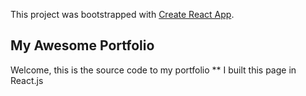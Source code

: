This project was bootstrapped with [Create React App](https://github.com/facebook/create-react-app).

## My Awesome Portfolio

Welcome, this is the source code to my portfolio
\*\* I built this page in React.js
